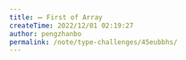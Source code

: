 ```yaml
---
title: ➖ First of Array
createTime: 2022/12/01 02:19:27
author: pengzhanbo
permalink: /note/type-challenges/45eubbhs/
---
```

